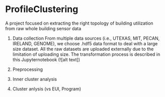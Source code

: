 # ProfileClustering 

A project focused on extracting the right topology of building utilization from raw whole building sensor data

1. Data collection
From multiple data sources (i.e., UTEXAS, MIT, PECAN, IRELAND, GENOME), we choose .hdf5 data format to deal with a large size dataset. All the raw datasets are uploaded externally due to the limitation of uploading size. The transformation process is described in this Jupyternotebook (![alt text])

2. Preprocessing

3. Inner cluster analysis

4. Cluster anlysis (vs EUI, Program)

